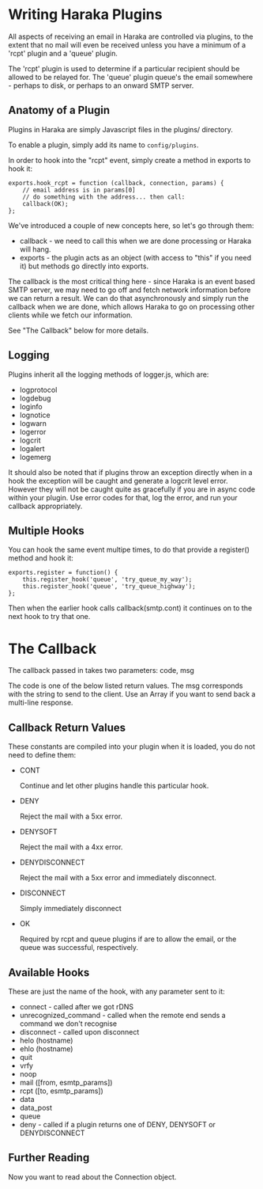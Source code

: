 Writing Haraka Plugins
=======

All aspects of receiving an email in Haraka are controlled via plugins, to the
extent that no mail will even be received unless you have a minimum of a 'rcpt'
plugin and a 'queue' plugin.

The 'rcpt' plugin is used to determine if a particular recipient should be
allowed to be relayed for. The 'queue' plugin queue's the email somewhere -
perhaps to disk, or perhaps to an onward SMTP server.

Anatomy of a Plugin
------

Plugins in Haraka are simply Javascript files in the plugins/ directory.

To enable a plugin, simply add its name to `config/plugins`.

In order to hook into the "rcpt" event, simply create a method in exports
to hook it:

    exports.hook_rcpt = function (callback, connection, params) {
        // email address is in params[0]
        // do something with the address... then call:
        callback(OK);
    };

We've introduced a couple of new concepts here, so let's go through them:

* callback - we need to call this when we are done processing or Haraka will
hang.
* exports - the plugin acts as an object (with access to "this" if you need it)
but methods go directly into exports.

The callback is the most critical thing here - since Haraka is an event based
SMTP server, we may need to go off and fetch network information before we
can return a result. We can do that asynchronously and simply run the callback
when we are done, which allows Haraka to go on processing other clients while
we fetch our information.

See "The Callback" below for more details.

Logging
------

Plugins inherit all the logging methods of logger.js, which are:

* logprotocol
* logdebug
* loginfo
* lognotice
* logwarn
* logerror
* logcrit
* logalert
* logemerg

It should also be noted that if plugins throw an exception directly when in a
hook the exception will be caught and generate a logcrit level error. However
they will not be caught quite as gracefully if you are in async code within
your plugin. Use error codes for that, log the error, and run your callback
appropriately.

Multiple Hooks
-----

You can hook the same event multipe times, to do that provide a register()
method and hook it:

    exports.register = function() {
        this.register_hook('queue', 'try_queue_my_way');
        this.register_hook('queue', 'try_queue_highway');
    };

Then when the earlier hook calls callback(smtp.cont) it continues on to the
next hook to try that one.

The Callback
============

The callback passed in takes two parameters: code, msg

The code is one of the below listed return values. The msg corresponds with
the string to send to the client. Use an Array if you want to send back a
multi-line response.

Callback Return Values
------------------

These constants are compiled into your plugin when it is loaded, you do not
need to define them:

* CONT

  Continue and let other plugins handle this particular hook.

* DENY

  Reject the mail with a 5xx error.

* DENYSOFT

  Reject the mail with a 4xx error.

* DENYDISCONNECT

  Reject the mail with a 5xx error and immediately disconnect.

* DISCONNECT

  Simply immediately disconnect

* OK

  Required by rcpt and queue plugins if are to allow the email, or the queue was
successful, respectively.


Available Hooks
-------------

These are just the name of the hook, with any parameter sent to it:

* connect - called after we got rDNS
* unrecognized_command - called when the remote end sends a command we don't recognise
* disconnect - called upon disconnect
* helo (hostname)
* ehlo (hostname)
* quit
* vrfy
* noop
* mail ([from, esmtp\_params])
* rcpt ([to,   esmtp\_params])
* data
* data_post
* queue
* deny - called if a plugin returns one of DENY, DENYSOFT or DENYDISCONNECT

Further Reading
--------------

Now you want to read about the Connection object.


